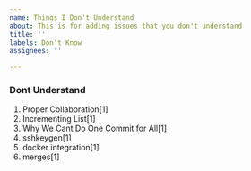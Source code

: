 ```yaml
---
name: Things I Don't Understand
about: This is for adding issues that you don't understand
title: ''
labels: Don't Know
assignees: ''

---
```

### Dont Understand
1. Proper Collaboration[1]
2. Incrementing List[1]
3. Why We Cant Do One Commit for All[1]
4. sshkeygen[1]
5. docker integration[1]
6. merges[1]
